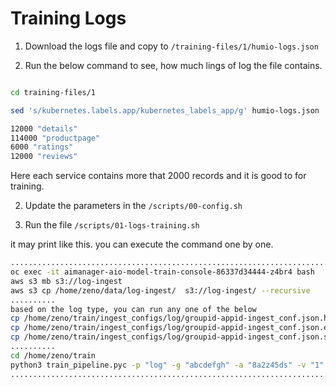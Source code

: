 # Training Logs


1. Download the logs file and copy to `/training-files/1/humio-logs.json`

2. Run the below command to see, how much lings of log the file contains.

```bash

cd training-files/1

sed 's/kubernetes.labels.app/kubernetes_labels_app/g' humio-logs.json | jq ."kubernetes_labels_app" | sort | uniq -c

12000 "details"
114000 "productpage"
6000 "ratings"
12000 "reviews"

```

Here each service contains more that 2000 records and it is good to for training.

2. Update the parameters in the `/scripts/00-config.sh`

3. Run the file `/scripts/01-logs-training.sh`

it may print like this. you can execute the command one by one.

```bash
........................................................................
oc exec -it aimanager-aio-model-train-console-86337d34444-z4br4 bash
aws s3 mb s3://log-ingest
aws s3 cp /home/zeno/data/log-ingest/  s3://log-ingest/ --recursive
..........
based on the log type, you can run any one of the below
cp /home/zeno/train/ingest_configs/log/groupid-appid-ingest_conf.json.humio_example /home/zeno/train/ingest_configs/log/opvkblbd-9p1o48rs-ingest_conf.json
cp /home/zeno/train/ingest_configs/log/groupid-appid-ingest_conf.json.elk_example /home/zeno/train/ingest_configs/log/opvkblbd-9p1o48rs-ingest_conf.json
cp /home/zeno/train/ingest_configs/log/groupid-appid-ingest_conf.json.splunk_example /home/zeno/train/ingest_configs/log/opvkblbd-9p1o48rs-ingest_conf.json
..........
cd /home/zeno/train
python3 train_pipeline.pyc -p "log" -g "abcdefgh" -a "8a2z45ds" -v "1"
........................................................................

```

